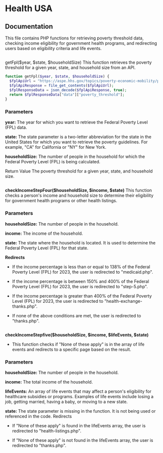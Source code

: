 # Health USA

## Documentation

This file contains PHP functions for retrieving poverty threshold data, checking income eligibility for government health programs, and redirecting users based on eligibility criteria and life events.
##
getFpl($year, $state, $householdSize)
This function retrieves the poverty threshold for a given year, state, and household size from an API.

```php
function getFpl($year, $state, $householdSize) {
  $fplApiUrl = "https://aspe.hhs.gov/topics/poverty-economic-mobility/poverty-guidelines/api/$year/$state/$householdSize";
  $fplApiResponse = file_get_contents($fplApiUrl);
  $fplResponseData = json_decode($fplApiResponse, true);
  return $fplResponseData["data"]["poverty_threshold"];
}
```

### Parameters
**year:** The year for which you want to retrieve the Federal Poverty Level (FPL) data.

**state:** The state parameter is a two-letter abbreviation for the state in the United States for which you want to retrieve the poverty guidelines. For example, "CA" for California or "NY" for New York.

**householdSize:** The number of people in the household for which the Federal Poverty Level (FPL) is being calculated.

Return Value
The poverty threshold for a given year, state, and household size.

##
**checkIncomeStepFour($householdSize, $income, $state)**
This function checks a person's income and household size to determine their eligibility for government health programs or other health listings.

### Parameters
**householdSize:** The number of people in the household.

**income:** The income of the household.

**state:** The state where the household is located. It is used to determine the Federal Poverty Level (FPL) for that state.

**Redirects**

- If the income percentage is less than or equal to 138% of the Federal Poverty Level (FPL) for 2023, the user is redirected to "medicaid.php".

- If the income percentage is between 150% and 400% of the Federal Poverty Level (FPL) for 2023, the user is redirected to "step-5.php".

- If the income percentage is greater than 400% of the Federal Poverty Level (FPL) for 2023, the user is redirected to "health-exchange-thanks.php".

- If none of the above conditions are met, the user is redirected to "thanks.php".

##
**checkIncomeStepfive($householdSize, $income, $lifeEvents, $state)**

- This function checks if "None of these apply" is in the array of life events and redirects to a specific page based on the result.

### Parameters
**householdSize:** The number of people in the household.

**income:** The total income of the household.

**lifeEvents:** An array of life events that may affect a person's eligibility for healthcare subsidies or programs. Examples of life events include losing a job, getting married, having a baby, or moving to a new state.

**state:** The state parameter is missing in the function. It is not being used or referenced in the code.
Redirects

- If "None of these apply" is found in the lifeEvents array, the user is redirected to "health-listings.php".

- If "None of these apply" is not found in the lifeEvents array, the user is redirected to "thanks.php".